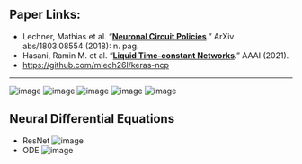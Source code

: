 ## Paper Links: 
- Lechner, Mathias et al. “[**Neuronal Circuit Policies**](https://arxiv.org/pdf/1803.08554.pdf).” ArXiv abs/1803.08554 (2018): n. pag. 
- Hasani, Ramin M. et al. “[**Liquid Time-constant Networks**](https://arxiv.org/pdf/2006.04439.pdf).” AAAI (2021). 
- https://github.com/mlech26l/keras-ncp

___________________________________________

![image](https://user-images.githubusercontent.com/88390140/137602134-9246a29d-f7fc-4bb6-b6c7-9a8b56509c0a.png)
![image](https://user-images.githubusercontent.com/88390140/137602143-6acce19d-360f-406b-bce9-7ebb7d170518.png)
![image](https://user-images.githubusercontent.com/88390140/137602191-cf0fa013-520e-412f-a9ef-90710779a3b3.png)
![image](https://user-images.githubusercontent.com/88390140/137602196-d4f065cf-48de-4a4c-864d-e42eb5cf875f.png)
![image](https://user-images.githubusercontent.com/88390140/137602209-d54e20da-a422-430c-a360-624708ab9e0a.png)

## Neural Differential Equations 
- ResNet 
![image](https://user-images.githubusercontent.com/88390140/138193197-c754cd85-fcbb-4e7c-a44b-f5dd7945797f.png)
- ODE 
![image](https://user-images.githubusercontent.com/88390140/138193229-163b6ff8-a8c7-4f7b-8a8a-703b0b512dd0.png)
